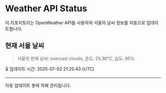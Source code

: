 
# Weather API Status

이 리포지토리는 OpenWeather API를 사용하여 서울의 날씨 정보를 자동으로 업데이트합니다.

## 현재 서울 날씨
> 서울의 현재 날씨: overcast clouds, 온도: 25.36°C, 습도: 95%

⏳ 업데이트 시간: 2025-07-02 21:25:43 (UTC)

---
자동 업데이트 봇에 의해 관리됩니다.
